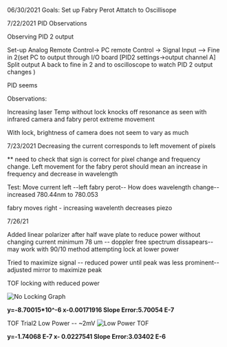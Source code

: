 06/30/2021
Goals:
Set up Fabry Perot 
Attatch to Oscillisope

7/22/2021
PID Observations


Observing PID 2 output

Set-up
Analog Remote Control-> PC remote Control -> Signal Input --> Fine in 2(set PC to output through I/O board [PID2 settings->output channel A] Split output A back to fine in 2 and to oscilloscope to watch PID 2 output changes )

PID seems 

Observations:

Increasing laser Temp without lock knocks off resonance as seen with infrared camera and fabry perot extreme movement

With lock, brightness of camera does not seem to vary as much 


7/23/2021
Decreasing the current corresponds to left movement of pixels 

** need to check that sign is correct for pixel change and frequency change.
Left movement for the fabry perot should mean an increase in frequency and decrease in wavelength 

Test: 
Move current left --left fabry perot-- How does wavelength change-- increased 780.44nm to 780.053 

fabry moves right - increasing wavelenth decreases piezo 

7/26/21

Added linear polarizer after half wave plate to reduce power without changing current
minimum 78 um -- doppler free spectrum dissapears-- may work with 90/10 method
attempting lock at lower power


Tried to maximize signal -- reduced power until peak was less prominent-- adjusted mirror to maximize peak

TOF locking with reduced power



![No Locking Graph](https://user-images.githubusercontent.com/69656527/127023960-f4bd2807-a6ad-4a58-99fc-1ffc81927f4a.png)

**y=-8.70015*10^-6 x-0.00171916 Slope Error:5.70054 E-7**

TOF Trial2 Low Power -- ~2mV
![Low Power TOF](https://user-images.githubusercontent.com/69656527/127025435-8c24de6f-6e77-49c7-859b-d0aa2613322f.png)

**y=-1.74068 E-7 x- 0.0227541 Slope Error:3.03402 E-6**






